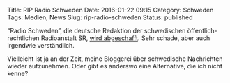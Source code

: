 Title: RIP Radio Schweden
Date: 2016-01-22 09:15
Category: Schweden
Tags: Medien, News
Slug: rip-radio-schweden
Status: published

“Radio Schweden”, die deutsche Redaktion der schwedischen
öffentlich-rechtlichen Radioanstalt SR, [wird
abgeschafft](http://sverigesradio.se/sida/artikel.aspx?programid=2108&artikel=6350452).
Sehr schade, aber auch irgendwie verständlich.

Vielleicht ist ja an der Zeit, meine Bloggerei über schwedische
Nachrichten wieder aufzunehmen. Oder gibt es anderswo eine Alternative,
die ich nicht kenne?

